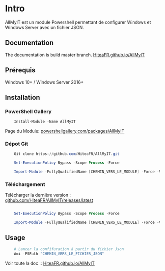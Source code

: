 # Intro

AllMyIT est un module Powershell permettant de configurer Windows et Windows Server avec un fichier JSON.

## Documentation

The documentation is build master branch. [HiteaFR.github.io/AllMyIT](https://HiteaFR.github.io/AllMyIT)

## Prérequis

Windows 10+ / Windows Server 2016+

## Installation

### PowerShell Gallery

```powershell
    Install-Module -Name AllMyIT
```

Page du Module: [powershellgallery.com/packages/AllMyIT](https://www.powershellgallery.com/packages/AllMyIT)

### Dépot Git

```powershell
    Git clone https://github.com/HiteaFR/AllMyIT.git

    Set-ExecutionPolicy Bypass -Scope Process -Force

    Import-Module -FullyQualifiedName [CHEMIN_VERS_LE_MODULE] -Force -Verbose
```

### Téléchargement

Télécharger la dernière version : [github.com/HiteaFR/AllMyIT/releases/latest](https://github.com/HiteaFR/AllMyIT/releases/latest)

```powershell

    Set-ExecutionPolicy Bypass -Scope Process -Force

    Import-Module -FullyQualifiedName [CHEMIN_VERS_LE_MODULE] -Force -Verbose
```

## Usage

```powershell
    # Lancer la confifuration à partir du fichier Json
    Ami -PSPath "CHEMIN_VERS_LE_FICHIER_JSON"
```

Voir toute la doc :: [HiteaFR.github.io/AllMyIT](https://HiteaFR.github.io/AllMyIT)

